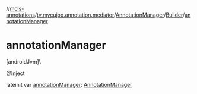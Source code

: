 //[mcls-annotations](../../../../index.md)/[tv.mycujoo.annotation.mediator](../../index.md)/[AnnotationManager](../index.md)/[Builder](index.md)/[annotationManager](annotation-manager.md)

# annotationManager

[androidJvm]\

@Inject

lateinit var [annotationManager](annotation-manager.md): [AnnotationManager](../index.md)
